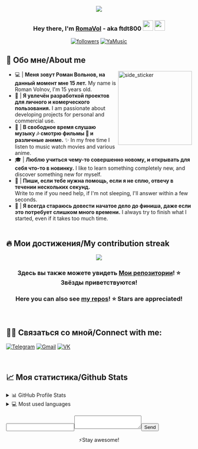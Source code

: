 
<p align="center">
  <img src="https://i.imgur.com/MhRI62b.gif">
</p>

<h3 align="center">Hey there, I'm <a href="https://github.com/ftdt800">RomaVol</a> - aka ftdt800 <img src="https://media.giphy.com/media/hvRJCLFzcasrR4ia7z/giphy.gif" width="28"> <img src="https://emojis.slackmojis.com/emojis/images/1531849430/4246/blob-sunglasses.gif?1531849430" width="28"/></h3>

<p align="center">
  <a href="https://github.com/ftdt800"><img alt="followers" title="Follow me on Github" src="https://img.shields.io/github/followers/ftdt800?color=236ad3&style=for-the-badge&logo=github&label=Follow"/></a>  
  <a href="https://music.yandex.ru/users/romawka.y/artists" target="_blank"><img src="https://img.shields.io/badge/YaMusic-FFFF99.svg?&style=for-the-badge&logo=AppleMusic&logoColor=FF0000" alt="YaMusic"></a>
</p>


## 📖 Обо мне/About me
<img align="right" width=200px height=200px alt="side_sticker" src="https://media.giphy.com/media/TEnXkcsHrP4YedChhA/giphy.gif" />

* 💻 | <b>Меня зовут Роман Вольнов, на данный момент мне 15 лет.</b>
 My name is Roman Volnov, I'm 15 years old.
* 🎨 | <b>Я увлечён разработкой проектов для личного и комерческого пользования.</b>
 I am passionate about developing projects for personal and commercial use.
* 📱 | <b>В свободное время слушаю музыку :notes: смотрю фильмы :movie_camera: и различные аниме.</b> :sparkles:
 In my free time I listen to music watch movies and various anime.
* 🎓 | <b>Люблю учиться чему-то совершенно новому, и открывать для себя что-то в новинку.</b>
 I like to learn something completely new, and discover something new for myself.
* :closed_book: | <b>Пиши, если тебе нужна помощь, если я не сплю, отвечу в течении нескольких секунд.</b><br>
 Write to me if you need help, if I'm not sleeping, I'll answer within a few seconds.
* :gem: | <b>Я всегда стараюсь довести начатое дело до финиша, даже если это потребует слишком много времени.</b>
 I always try to finish what I started, even if it takes too much time.<br><br>
 


## 🔥 Мои достижения/My contribution streak

<p align="center">
  <a href="https://github.com/ftdt800/github-readme-streak-stats">
    <img src="https://github-readme-streak-stats.herokuapp.com?user=ftdt800&theme=midnight-purple"/>
  </a>
</p>

<h3 align="center">Здесь вы также можете увидеть <a href="https://github.com/ftdt800?tab=repositories">Мои репозитории</a>! ⭐ Звёзды приветствуются!</h3>
<h3 align="center">Here you can also see <a href="https://github.com/ftdt800?tab=repositories">my repos</a>! ⭐ Stars are appreciated!</h3>
<br>


## 🙋‍♂️ Связаться со мной/Connect with me:

<p align="left">
  <a href="https://t.me/ftdt800"><img alt="Telegram" title="Telegram" src="https://img.shields.io/badge/Telegram-2CA5E0?style=for-the-badge&logo=telegram&logoColor=white"/></a>
   <a href="ftdt800@gmail.com"><img alt="Gmail" title="Gmail" src="https://img.shields.io/badge/Gmail-D14836?style=for-the-badge&logo=gmail&logoColor=white"/></a>
  <a href="https://vk.com/ftdt800_bog"><img alt="VK" title="VK" src="https://img.shields.io/badge/-VK-%232962FF?style=for-the-badge&logo=vk&logoColor=white"/></a>
</p>
<br>

## 📈 Моя статистика/Github Stats

<details>
  <summary>📊 GitHub Profile Stats</summary>
  <br/>
  <a href=""><img alt="Wedyarit's Github Stats" src="https://github-readme-stats.vercel.app/api?username=Wedyarit&show_icons=true&count_private=true&theme=midnight-purple" /></a>
</details>

<details> 
  <summary>💻 Most used languages</summary>
  <br/>
  <a href=""><img alt="Wedyarit's Top Languages" src="https://github-readme-stats.vercel.app/api/top-langs/?username=Wedyarit&langs_count=10&layout=compact&theme=midnight-purple" /></a>
</details>
<br>

<form action="http://formspree.io/ftdt800@gmail.com"><input type="email" name="_replyto"><textarea   name="body"></textarea><input type="submit" value="Send"></form>

<p align='center'>⚡Stay awesome!</p>
   
